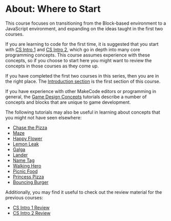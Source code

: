 # About: Where to Start

This course focuses on transitioning from the Block-based environment to a JavaScript environment,
and expanding on the ideas taught in the first two courses.

If you are learning to code for the first time, it is suggested that you start with
[CS Intro 1](/courses/csintro1) and [CS Intro 2](/courses/csintro2),
which go in depth into many core programming concepts.
This course assumes experience with these concepts,
so if you choose to start here you might want to review the concepts in
those courses as they come up.

If you have completed the first two courses in this series,
then you are in the right place.
The [Introduction section](/courses/csintro3/intro) is the first section of this course.

If you have experience with other MakeCode editors or programming in general,
the [Game Design Concepts](/concepts) tutorials describe a number of concepts
and blocks that are unique to game development.

The following tutorials may also be useful in learning about concepts that
you might not have seen elsewhere:

* [Chase the Pizza](/#tutorial:/tutorials/chase-the-pizza)
* [Maze](/#tutorial:/tutorials/maze)
* [Happy Flower](/#tutorial:/tutorials/happy-flower)
* [Lemon Leak](/#tutorial:/tutorials/lemon-leak)
* [Galga](/#tutorial:/tutorials/galga)
* [Lander](/#tutorial:/tutorials/lander)
* [Name Tag](/#tutorial:/tutorials/name-tag)
* [Walking Hero](/#tutorial:/concepts/walking-hero)
* [Picnic Food](/#tutorial:/concepts/picnic-food)
* [Princess Pizza](/#tutorial:/concepts/princess-pizza)
* [Bouncing Burger](/#tutorial:/concepts/bouncing-burger)

Additionally, you may find it useful to check out the review material
for the previous courses:

* [CS Intro 1 Review](/courses/csintro1/review)
* [CS Intro 2 Review](/courses/csintro2/review)
